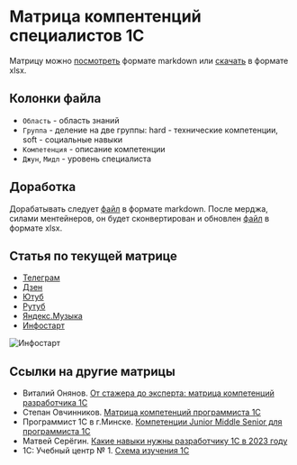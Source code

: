 # Матрица компентенций специалистов 1С

Матрицу можно [посмотреть](../main/МатрицаКомпетенцией1С.md) формате markdown или [скачать](../main/МатрицаКомпетенцией1С.xlsx) в формате xlsx.

## Колонки файла

- `Область` - область знаний
- `Группа` - деление на две группы: hard - технические компетенции, soft - социальные навыки
- `Компетенция` - описание компетенции
- `Джун`, `Мидл` - уровень специалиста

## Доработка

Дорабатывать следует [файл](../main/МатрицаКомпетенцией1С.md) в формате markdown.
После мерджа, силами ментейнеров, он будет сконвертирован и обновлен [файл](../main/МатрицаКомпетенцией1С.xlsx) в формате xlsx.

## Статья по текущей матрице

- [Телеграм](https://t.me/sergsyp/99)
- [Дзен](https://dzen.ru/a/ZczQ1_2m3y73ewO3)
- [Ютуб](https://youtu.be/MI3PFR80uDw)
- [Рутуб](https://rutube.ru/video/fac5af8bb2728aaa9c7369a86ecc2cec/)
- [Яндекс.Музыка](https://music.yandex.ru/album/27600967/track/122798155)
- [Инфостарт](https://infostart.ru/1c/articles/2045050/)

![Инфостарт](https://infostart.ru/bitrix/templates/sandbox_empty/assets/tpl/abo/img/logo.svg)



## Ссылки на другие матрицы

- Виталий Онянов. [От стажера до эксперта: матрица компетенций разработчика 1С](https://infostart.ru/pm/1519122/)
- Степан Овчинников. [Матрица компетенций программиста 1С](https://habr.com/ru/companies/intervolga/articles/692764/)
- Программист 1С в г.Минске. [Компетенции Junior Middle Senior для программиста 1C](https://koder.by/programmer_1s_junior_middle_senior.php)
- Матвей Серёгин. [Какие навыки нужны разработчику 1С в 2023 году](https://www.youtube.com/watch?v=MzCjrlI0JnY)
- 1С: Учебный центр № 1. [Схема изучения 1С](https://uc1.1c.ru/poster/)

